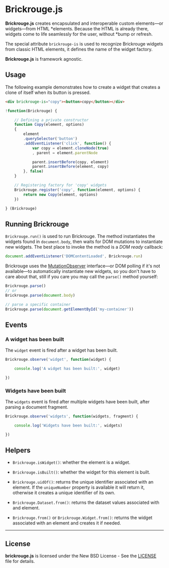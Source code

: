 # Brickrouge.js

**Brickrouge.js** creates encapsulated and interoperable custom elements—or widgets—from HTML
*elements. Because the HTML is already there, widgets come to life seamlessly for the user, without
*bump or refresh.

The special attribute `brickrouge-is` is used to recognize Brickrouge widgets from classic HTML
elements, it defines the name of the widget factory.

**Brickrouge.js** is framework agnostic.





## Usage

The following example demonstrates how to create a widget that creates a clone of itself when its
button is pressed.

```html
<div brickrouge-is="copy"><button>copy</button></div>
```

```js
!function(Brickrouge) {

	// Defining a private constructor
	function Copy(element, options)
	{
		element
		.querySelector('button')
		.addEventListener('click', function() {
			var copy = element.cloneNode(true)
			, parent = element.parentNode

			parent.insertBefore(copy, element)
			parent.insertBefore(element, copy)
		}, false)
	}

	// Registering factory for 'copy' widgets
	Brickrouge.register('copy', function(element, options) {
		return new Copy(element, options)
	})

} (Brickrouge)
```





## Running Brickrouge

`Brickrouge.run()` is used to run Brickrouge. The method instantiates the widgets found in
`document.body`, then waits for DOM mutations to instantiate new widgets. The best place to invoke
the method is a _DOM ready_ callback:

```js
document.addEventListener('DOMContentLoaded', Brickrouge.run)
```

Brickrouge uses the [MutationObserver][] interface—or DOM polling if it's not available—to
automatically instantiate new widgets, so you don't have to care about that, still if you care you
may call the `parse()` method yourself:

```js
Brickrouge.parse()
// or
Brickrouge.parse(document.body)

// parse a specific container
Brickrouge.parse(document.getElementById('my-container'))
```





## Events

### A widget has been built

The `widget` event is fired after a widget has been built.

```js
Brickrouge.observe('widget', function(widget) {

    console.log('A widget has been built:', widget)

})
```





### Widgets have been built

The `widgets` event is fired after multiple widgets have been built, after parsing a document
fragment.

```js
Brickrouge.observe('widgets', function(widgets, fragment) {

    console.log('Widgets have been built:', widgets)

})
```





## Helpers

- `Brickrouge.isWidget()`: whether the element is a widget.

- `Brickrouge.isBuilt()`: whether the widget for this element is built.

- `Brickrouge.uidOf()`: returns the unique identifier associated with an element. If the
`uniqueNumber` property is available it will return it, otherwise it creates a unique identifier of
its own.

- `Brickrouge.Dataset.from()`: returns the dataset values associated with and element.

- `Brickrouge.from()` or `Brickrouge.Widget.from()`: returns the widget associated with an element
and creates it if needed.





----------

## License

**brickrouge.js** is licensed under the New BSD License - See the [LICENSE](LICENSE) file for details.





[MutationObserver]: https://developer.mozilla.org/en/docs/Web/API/MutationObserver
